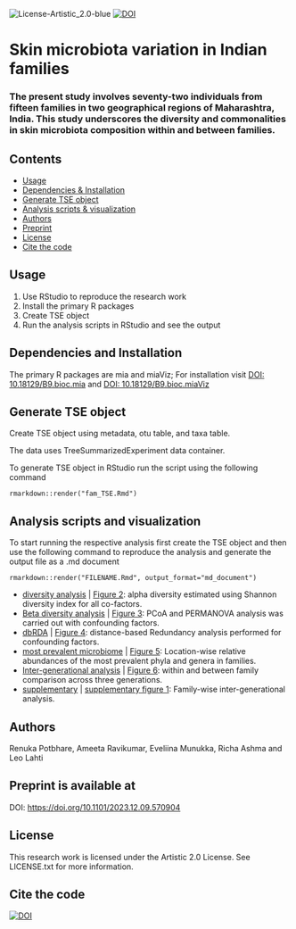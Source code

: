 ![License-Artistic_2.0-blue](https://img.shields.io/badge/License-Artistic_2.0-blue) [![DOI](https://zenodo.org/badge/372873715.svg)](https://zenodo.org/doi/10.5281/zenodo.10297062) 

# Skin microbiota variation in Indian families
### The present study involves seventy-two individuals from fifteen families in two geographical regions of Maharashtra, India. This study underscores the diversity and commonalities in skin microbiota composition within and between families. ###

## Contents
* [Usage](#usage)
* [Dependencies & Installation](#dependencies-and-installation)
* [Generate TSE object](#generate-tse-object)
* [Analysis scripts & visualization](#analysis-scripts-and-visualization)
* [Authors](#Authors)
* [Preprint](#DOI)
* [License](#License)
* [Cite the code](#cite-the-code)

## Usage
1. Use RStudio to reproduce the research work
2. Install the primary R packages
3. Create TSE object
4. Run the analysis scripts in RStudio and see the output

## Dependencies and Installation
The primary R packages are mia and miaViz;
 For installation visit [DOI: 10.18129/B9.bioc.mia](https://www.bioconductor.org/packages/release/bioc/html/mia.html) and [DOI: 10.18129/B9.bioc.miaViz](https://www.bioconductor.org/packages/release/bioc/html/miaViz.html)


## Generate TSE object
Create TSE object using metadata, otu table, and taxa table. 

The data uses TreeSummarizedExperiment data container. 

To generate TSE object in RStudio run the script using the following command  
```
rmarkdown::render("fam_TSE.Rmd")
```
 
## Analysis scripts and visualization
To start running the respective analysis first create the TSE object and then use the following command to reproduce the analysis and generate the output file as a .md document 

```
rmarkdown::render("FILENAME.Rmd", output_format="md_document")
```

- [diversity analysis](diversity(alpha,beta).Rmd) | [Figure 2](diversity-alpha,beta-.md): alpha diversity estimated using Shannon diversity index for all co-factors. 
- [Beta diversity analysis](tse_beta.Rmd) | [Figure 3](tse_beta.md): PCoA and PERMANOVA analysis was carried out with confounding factors.
- [dbRDA](RDA.Rmd) | [Figure 4](RDA.md): distance-based Redundancy analysis performed for confounding factors.
- [most prevalent microbiome](tse_core.Rmd) | [Figure 5](tse_core.md): Location-wise relative abundances of the most prevalent phyla and genera in families.
- [Inter-generational analysis](Intergeneration_analysis.Rmd) | [Figure 6](Intergeneration_analysis.md): within and between family comparison across three generations.
- [supplementary](supplementary.Rmd) | [supplementary figure 1](supplementary.md): Family-wise inter-generational analysis.

## Authors
Renuka Potbhare, Ameeta Ravikumar, Eveliina Munukka, Richa Ashma and Leo Lahti

## Preprint is available at
DOI: https://doi.org/10.1101/2023.12.09.570904

## License
This research work is licensed under the Artistic 2.0 License. See LICENSE.txt for more information.

## Cite the code
[![DOI](https://zenodo.org/badge/372873715.svg)](https://zenodo.org/doi/10.5281/zenodo.10297062)
